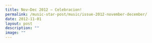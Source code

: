 ```yaml
---
title: Nov–Dec 2012 – Celebracion!
permalink: /music-star-post/music/issue-2012-november-december/
date: 2012-11-01
layout: post
description: ""
image: ""
---
```

